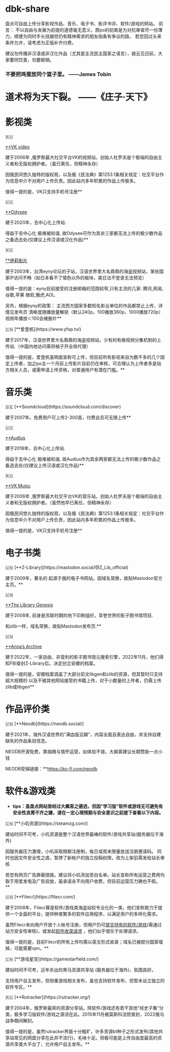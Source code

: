 # dbk-share
盘点可自由上传分享影视作品、音乐、电子书、影评书评、软件/游戏的网站。
前言：
不以自由与发展为前提的道德毫无意义，原po的初衷是为对抗审查尽一份薄力，顺便为同时手头拮据但仍有精神需求的朋友指条有争议的路，
若您回过头来条件允许，请考虑为正版补齐付费。

建议勿传播非汉语或非汉化作品（尤其是主流民主国家之语言），拨云见日前，大家要同饮食，勿要砸锅。

### 不要把鸡蛋放同个篮子里。    ——James Tobin

# 道术将为天下裂。 ——《庄子·天下》

# **影视类**

<aside>
🇷🇺

[**VK video](https://vkvideo.ru/)

建于2006年 ,俄罗斯最大社交平台VK的视频站，创始人杜罗夫是个极端的自由主义者和无版权拥护者。（虽已离任，但精神永存）

因俄民间悠久独特的版权观，以及俄《民法典》第1253.1条相关规定：社交平台作为信息中介不对用户上传负责。因此站内多年积累的作品上传极多。

值得一提的是，VK只支持手机号注册**

</aside>

<aside>
🇺🇸

[**Odysee](https://odysee.com/)

建于2020年，去中心化上传站.

得益于去中心化 极难被和谐, 故Odysee可作为其余三家都无法上传的极少数作品之备选去处(仅建议上传汉语或汉化作品)**

</aside>

<aside>
🇼🇸

[**伊莉影片](https://www.eyny.com/video)

建于2003年，台湾eyny论坛的子站，汉语世界里大名鼎鼎的海盗视频站，某些国家IP访问不畅（如日本看不了情色以外的板块，美日法不登录无法预览）

值得一提的是：eyny目前接受的注册邮箱的范围较窄,只有主流的几家: 腾讯,网易,谷歌,苹果 微软,雅虎,AOL.

另外，根据eyny的政策：
主流西方国家多数知名影业单位的作品都禁止上传，详情见发布页
清晰度随播放量解锁（默认240p，100播放360p，1000播放720p）
视频年播放＜100会被删片**

</aside>

<aside>
🇨🇳 [**爱壹帆](https://www.yfsp.tv/)

建于2017年，汉语世界里大名鼎鼎的海盗视频站，少有的有做视频分集机制的上传站.（中国内地访问需将梯子开全局代理）

值得一提的是，爱壹帆虽明面宣称可上传，但目前所有影视来自为数不多的几个固定上传者，加之po主一个月前上传影片目前仍在审核，可合理认为上传者多是站方相关人员，或需申请上传资格，对普通用户有潜在门槛。**

</aside>

# **音乐类**

<aside>
🇩🇪 [**Soundcloud](https://soundcloud.com/discover)

建于2007年。免费用户可上传2-300首，付费会员可无限上传**

</aside>

<aside>
🇺🇸

[**Audius](https://audius.co/feed)

建于2018年，去中心化上传站.

得益于去中心化 极难被和谐, 故Audius作为其余两家都无法上传的极少数作品之备选去处(仅建议上传汉语或汉化作品)**

</aside>

<aside>
🇷🇺

[**VK Muisc](https://vk.com/audio)

建于2006年 ,俄罗斯最大社交平台VK的音乐站，创始人杜罗夫是个极端的自由主义者和无版权拥护者。（虽然他早已离任，但精神永存）

因俄民间悠久独特的版权观，以及俄《民法典》第1253.1条相关规定：社交平台作为信息中介不对用户上传负责，因此站内多年积累的作品上传极多。

值得一提的是，VK只支持手机号注册**

</aside>

# **电子书类**

<aside>
🇺🇳 [**Z-Library](https://mastodon.social/@Z_Lib_official)

建于2009年，著名的 起源于俄的电子书网站。因域名常换，故贴Mastodon官方主页。**

</aside>

<aside>
🇺🇳

[**The Library Genesis](https://social.datalabour.com/@libgenbot)

建于2008年, 前身是苏联时期的地下印刷组织，享誉世界的影子图书馆项目.

和zlib一样，域名常换，故贴Mastodon发布页.**

</aside>

<aside>
🇺🇳

[**Anna’s Archive](https://annas-archive.org/)

建于2022年，一家自由、非营利的影子图书馆元搜索引擎，2022年11月，他们得知FBI查封Z-Library后，决定创立安娜的档案。

值得一提的是，安娜档案涵盖了大部分前文libgen和zlib的资源，但其暂时只支持超大规模的 以及不被其他网站接受的书籍上传，对于小数量的上传者，仍需上传zlib或libgen**

</aside>

# **作品评价类**

<aside>
🇺🇳 [**Neodb](https://neodb.social/)

建于2021年，海外汉语世界的”满血版豆瓣“，内容全面且表达自由，并支持自建缺失的作品条目信息。

NEODB开源免费，靠捐赠与情怀运营，如体验不错，大飙客建议长期赞助一点小钱

NEODB受捐链接：**https://ko-fi.com/neodb

</aside>

# **软件&游戏类**

- **tips：虽盘点网站皆经过大飙客之遴选，但因”学习版”软件或游戏无可避免有安全性良莠不齐之嫌，请在一定心理预期与安全意识之前提下查看以下内容。**

<aside>
🇨🇳 [**小叽资源](https://steamzg.com/)

建站时间不可考，小叽资源是整个汉语世界最棒的软件/游戏共享站(服务器位于海外)

因服务器压力激增，小叽采取限额注册制，每日或周末限量放送注册邀请码。
同时也因文件安全性之虞，暂停了新帐户的独立投稿权限，改为上架前需发给站长审核

若您有网页广告屏蔽措施，建议将小叽添加至白名单。站长宣称所有运营之费用均取于用爱发电及广告投放，虽承诺永不向用户收费，但目前运营压力确也不假。**

</aside>

<aside>
🇺🇳 [**Filecr](https://filecr.com/)

建于2008年，Filecr算是软件/游戏类海盗站较专业化的一类，他们宣称致力于提供一个全面的平台，提供种类繁多的软件应用程序，以满足用户的多样化需求。

虽然Filecr未向用户开放个人帐号注册，但用户仍可[提交持有的软件/游戏](https://filecr.com/software-submission/)(需通过站方安全性审核)，或发起[软件收录请求](https://filecr.com/software-request/) ，他们似乎很乐于处理请求。

值得一提的是，目前Filecr的所有上传均需以英文形式收录；域名已被部分国家墙掉，可能需要vpn。**

</aside>

<aside>
🇨🇳 [**游戏星空](https://gamestarfield.com/)

建站时间不可考，近年杀出的黑马资源共享站 (服务器位于海外)，氛围良好。

支持用户自主发布，但侧重游戏相关发布，虽也支持软件发布，但暂未设立独立的软件专区。**

</aside>

<aside>
🇷🇺 [**Rutracker](https://rutracker.org/)

建于2004年，俄罗斯最屌的资源分享站。除软件/游戏还有若干其他”经史子集”分类，极多学习版软件/游戏之源流在此。2015年11月被莫斯科法院查封，2022俄乌战争期间解封。

值得一提的是，虽然rutracker界面十分粗旷，许多资源bt种子之形式发布(其他共享站常见的网盘分享在此并不流行)，毛味十足。但极可能是上传自由度最高的资源共享类大平台了，允许用户自主发布。**

</aside>
